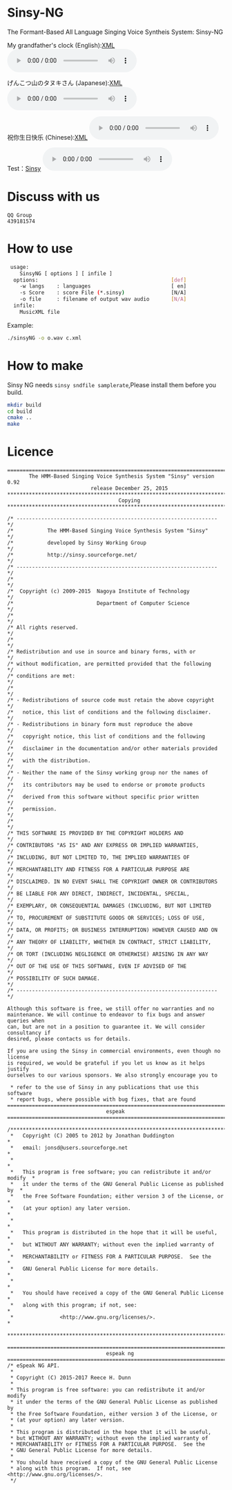 # Sinsy-NG
The Formant-Based All Language Singing Voice Syntheis System: Sinsy-NG

My grandfather's clock (English):[XML](http://sinsy.sp.nitech.ac.jp/sample/song070_f00001_063.xml)
<audio controls="controls">
  <source src="https://raw.githubusercontent.com/740291272/Sinsy-NG/demo/demo/e.wav" type="audio/wav" />
Please to <a href="http://gloomyghost.com/Sinsy-NG/">project</a> page listen the demo!
</audio>

げんこつ山のタヌキさん (Japanese):[XML](http://sinsy.sp.nitech.ac.jp/sample/song070_f00002_033.xml)
<audio controls="controls">
  <source src="https://raw.githubusercontent.com/740291272/Sinsy-NG/demo/demo/ja.wav" type="audio/wav" />
</audio>

祝你生日快乐 (Chinese):[XML](http://sinsy.sp.nitech.ac.jp/sample/csongdb_f00002_000.xml)
<audio controls="controls">
  <source src="https://raw.githubusercontent.com/740291272/Sinsy-NG/demo/demo/cn.wav" type="audio/wav" />
</audio>

Test：[Sinsy](https://raw.githubusercontent.com/740291272/Sinsy-NG/master/testfile/test.sinsy)
<audio controls="controls">
  <source src="https://raw.githubusercontent.com/740291272/Sinsy-NG/demo/demo/test.wav" type="audio/wav" />
</audio>

# Discuss with us
```
QQ Group
439181574
```

# How to use 

```bash
 usage:
    SinsyNG [ options ] [ infile ]
  options:                                           [def]
    -w langs    : languages                          [ en]
    -s Score    : score File (*.sinsy)               [N/A]
    -o file     : filename of output wav audio       [N/A]
  infile:
    MusicXML file
```

Example:
```bash
./sinsyNG -o o.wav c.xml
```

# How to make

Sinsy NG needs `sinsy sndfile samplerate`,Please install them before you build.

```bash
mkdir build
cd build
cmake ..
make
```

# Licence

```
===============================================================================
       The HMM-Based Singing Voice Synthesis System "Sinsy" version 0.92
                           release December 25, 2015
*******************************************************************************
                                    Copying
*******************************************************************************

/* ----------------------------------------------------------------- */
/*           The HMM-Based Singing Voice Synthesis System "Sinsy"    */
/*           developed by Sinsy Working Group                        */
/*           http://sinsy.sourceforge.net/                           */
/* ----------------------------------------------------------------- */
/*                                                                   */
/*  Copyright (c) 2009-2015  Nagoya Institute of Technology          */
/*                           Department of Computer Science          */
/*                                                                   */
/* All rights reserved.                                              */
/*                                                                   */
/* Redistribution and use in source and binary forms, with or        */
/* without modification, are permitted provided that the following   */
/* conditions are met:                                               */
/*                                                                   */
/* - Redistributions of source code must retain the above copyright  */
/*   notice, this list of conditions and the following disclaimer.   */
/* - Redistributions in binary form must reproduce the above         */
/*   copyright notice, this list of conditions and the following     */
/*   disclaimer in the documentation and/or other materials provided */
/*   with the distribution.                                          */
/* - Neither the name of the Sinsy working group nor the names of    */
/*   its contributors may be used to endorse or promote products     */
/*   derived from this software without specific prior written       */
/*   permission.                                                     */
/*                                                                   */
/* THIS SOFTWARE IS PROVIDED BY THE COPYRIGHT HOLDERS AND            */
/* CONTRIBUTORS "AS IS" AND ANY EXPRESS OR IMPLIED WARRANTIES,       */
/* INCLUDING, BUT NOT LIMITED TO, THE IMPLIED WARRANTIES OF          */
/* MERCHANTABILITY AND FITNESS FOR A PARTICULAR PURPOSE ARE          */
/* DISCLAIMED. IN NO EVENT SHALL THE COPYRIGHT OWNER OR CONTRIBUTORS */
/* BE LIABLE FOR ANY DIRECT, INDIRECT, INCIDENTAL, SPECIAL,          */
/* EXEMPLARY, OR CONSEQUENTIAL DAMAGES (INCLUDING, BUT NOT LIMITED   */
/* TO, PROCUREMENT OF SUBSTITUTE GOODS OR SERVICES; LOSS OF USE,     */
/* DATA, OR PROFITS; OR BUSINESS INTERRUPTION) HOWEVER CAUSED AND ON */
/* ANY THEORY OF LIABILITY, WHETHER IN CONTRACT, STRICT LIABILITY,   */
/* OR TORT (INCLUDING NEGLIGENCE OR OTHERWISE) ARISING IN ANY WAY    */
/* OUT OF THE USE OF THIS SOFTWARE, EVEN IF ADVISED OF THE           */
/* POSSIBILITY OF SUCH DAMAGE.                                       */
/* ----------------------------------------------------------------- */

Although this software is free, we still offer no warranties and no
maintenance. We will continue to endeavor to fix bugs and answer queries when
can, but are not in a position to guarantee it. We will consider consultancy if
desired, please contacts us for details.

If you are using the Sinsy in commercial environments, even though no license
is required, we would be grateful if you let us know as it helps justify
ourselves to our various sponsors. We also strongly encourage you to

 * refer to the use of Sinsy in any publications that use this software
 * report bugs, where possible with bug fixes, that are found
===============================================================================
                                espeak
===============================================================================

/***************************************************************************
 *   Copyright (C) 2005 to 2012 by Jonathan Duddington                     *
 *   email: jonsd@users.sourceforge.net                                    *
 *                                                                         *
 *   This program is free software; you can redistribute it and/or modify  *
 *   it under the terms of the GNU General Public License as published by  *
 *   the Free Software Foundation; either version 3 of the License, or     *
 *   (at your option) any later version.                                   *
 *                                                                         *
 *   This program is distributed in the hope that it will be useful,       *
 *   but WITHOUT ANY WARRANTY; without even the implied warranty of        *
 *   MERCHANTABILITY or FITNESS FOR A PARTICULAR PURPOSE.  See the         *
 *   GNU General Public License for more details.                          *
 *                                                                         *
 *   You should have received a copy of the GNU General Public License     *
 *   along with this program; if not, see:                                 *
 *               <http://www.gnu.org/licenses/>.                           *
 ***************************************************************************/

===============================================================================
                                espeak ng
===============================================================================
/* eSpeak NG API.
 *
 * Copyright (C) 2015-2017 Reece H. Dunn
 *
 * This program is free software: you can redistribute it and/or modify
 * it under the terms of the GNU General Public License as published by
 * the Free Software Foundation, either version 3 of the License, or
 * (at your option) any later version.
 *
 * This program is distributed in the hope that it will be useful,
 * but WITHOUT ANY WARRANTY; without even the implied warranty of
 * MERCHANTABILITY or FITNESS FOR A PARTICULAR PURPOSE.  See the
 * GNU General Public License for more details.
 *
 * You should have received a copy of the GNU General Public License
 * along with this program.  If not, see <http://www.gnu.org/licenses/>.
 */  
```